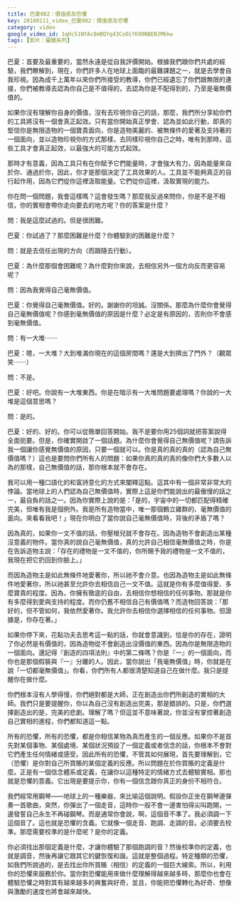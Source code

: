 ```yaml
---
title: 巴夏082：價值感及恐懼
key: 20180111_video_巴夏082：價值感及恐懼
category: video
google_video_id: 1qUc51NYAc8mBQYq43CoOiY690NBEBJM6kw
tags: [影片｜編號系列]
---
```


巴夏：首要及最重要的，當然永遠是從自我評價開始。根據我們跟你們共處的經驗，我們瞭解到，現在，你們許多人在地球上面臨的最難課題之一，就是去學會自我珍視。因為成千上萬年以來你們所接受的教導，你們已經遺忘了你們跟無限的連接，你們被教導去認為你自己是不值得的，去認為你是不配得到的，乃至是毫無價值的。

如果你沒有理解你自身的價值，沒有去珍視你自己的話，那麼，我們所分享給你們的工具將沒有一個會真正起效。只有當你開始真正學會、認為並如此行動，即真的堅信你是無限造物的一個寶貴面向，你是造物美麗的、被無條件的愛著及支持著的一個面向，並以造物珍視你的方式那樣，去同樣珍視你自己之時，唯有到那時，這些工具才會真正起效，以最強大的可能方式起效。

那時才有意義，因為工具只有在你賦予它們能量時，才會強大有力，因為能量來自於你、通過於你，因此，你才是那個決定了工具效果的人。工具並不能夠真正的自行起作用，因為它們從你這裡汲取能量。它們從你這裡，汲取實現的能力。

你在問一個問題，我會這樣嗎？這會發生嗎？那麼我反過來問你，你是不是不相信，你的實相會帶你走向要去的地方呢？你的答案是什麼？

問：我是這麼試過的。但是很困難。

巴夏：你試過了？那麼困難是什麼？你體驗到的困難是什麼？

問：就是去信任出現的方向（而跟隨去行動）。

巴夏：為什麼那個會困難呢？為什麼對你來說，去相信另外一個方向反而更容易呢？

問：因為我覺得自己毫無價值。

巴夏：你覺得自己毫無價值。好的。謝謝你的坦誠。沒關係。那麼為什麼你會覺得自己毫無價值呢？你感到毫無價值的原因是什麼？必定是有原因的，否則你不會感到毫無價值。

問：有一大堆⋯⋯

巴夏：嗯，一大堆？大到堆滿你現在的這個房間嗎？還是大到擠出了門外？（觀眾笑⋯⋯）

問：不是。

巴夏：好吧。你說有一大堆東西。你是在暗示有一大堆問題要處理嗎？你說的一大堆是這個意思嗎？

問：是的。

巴夏：好的、好的。你可以從簡單回答開始。我不是要你用25個詞就把答案說得全面扼要。但是，你確實開啟了一個話題。為什麼你會覺得自己無價值呢？請告訴我一個讓你感覺無價值的原因，只要一個就可以。你是真的真的真的（認為自己無價值嗎？）這也是要問你們所有人的問題：如果你真的真的真的像你們大多數人以為的那樣，自己無價值的話，那你根本就不會存在。

我可以用一種口語化的和富詩意化的方式來闡釋這點。這其中有一個非常非常大的悖論。當地球上的人們認為自己無價值時，實際上這是你們能說出的最傲慢的話之一，最自負的話之一。因為你實際上說的是：「是的，宇宙中的一切都匹配得精確完美，但唯有我是個例外。我是所有造物當中，唯一那個鶴立雞群的、毫無價值的面向。來看看我吧！」現在你明白了當你說自己毫無價值時，背後的矛盾了嗎？

因為真的，如果你一文不值的話，你壓根兒就不會存在。因為造物不會創造出某種沒意義的物件。當你真的說自己毫無價值，真的允許自己相信毫無價值之時，你是在告訴造物主說：「存在的禮物是一文不值的，你所賜予我的禮物是一文不值的，我現在把它扔回到你臉上。」

而因為造物主是如此無條件地愛著你，所以祂不會介意。也因為造物主是如此無條件地愛著你，所以祂甚至允許你去相信自己一文不值。這就是你有多麼值得愛、多麼寶貴的程度。因為，你擁有徹底的自由，去相信你想相信的任何事物。那就是你有多麼得到愛與支持的程度。而你仍舊不相信自己有價值嗎？而造物回答說：「那好的，但不管如何，我依然愛著你。我允許你去相信你選擇相信的任何事物。但證據是，你存在著。」

如果你停下來，花點功夫去思考這一點的話，你就會意識到，恰是你的存在，證明了你必然是有價值的，因為造物從不會創造出沒價值的東西。因為你是無限造物的一個面向。還記得『創造的四項法則』中的第二條嗎？你是『一』的一個面向，而你也是那個假裝與『一』分離的人。因此，當你說出「我毫無價值」時，你就是在說「一切都毫無價值」。你看，你們所有人都很清楚知道自己在做什麼。我只是提醒你在做什麼。

你們根本沒有人學得慢，你們絕對都是大師，正在創造出你們所創造的實相的大師。我們只是要提醒你，你以為自己沒有創造出完美，那是錯誤的。只是，你們選擇創造出的是，完美的悲劇。理解了嗎？但這並不意味著說，你並沒有掌控著創造自己實相的進程，你們都知道這一點。

所有的恐懼，所有的恐懼，都是你相信某物為真而產生的一個反應。如果你不是首先對某個事物、某個處境、某個狀況預設了一個定義或者信念的話，你根本不會對它們產生任何情緒或感受。因此所有的恐懼，不管其如何展現，首先要理解到，它（恐懼）是你對自己所買賬的某個定義的反應。所以問題在於你買賬的定義是什麼。正是有一個信念體系或定義，在讓你以這種特定的情緒方式去體驗實相。那也就是恐懼的意義。它出現是要提示你，你有一個信念跟你真正的身份不相符合。

我們經常用鋼琴——地球上的一種樂器，來比喻這個說明。假設你正坐在鋼琴邊彈奏一首歌曲，突然，你彈出了一個走音，這時你一般不會一邊害怕得尖叫跑開，一邊發誓自己永生不再碰鋼琴。而是通常你會說，啊，這個音不準了。我必須調一下這個音了。這也就是恐懼的含義。它就像一個走音、跑調、走調的音。必須要去校準。那麼需要校準的是什麼呢？是你的定義。

你必須找出那個定義是什麼，才讓你體驗了那個跑調的音？然後校準你的定義，也就是調音，然後再讓它跟其它的鍵恢復和諧。這就是整個過程。特定種類的恐懼，如我們所說過的，是去找出你所買賬（相信）的定義的一個巨大線索。所以，利用你的恐懼來服務於你。當你對恐懼能用來做什麼理解得越來越多時，那麼你也會在體驗恐懼之時對其有越來越多的興奮與好奇，並且，你能把恐懼轉化為好奇、想像與激勵的速度也將會越來越快。
